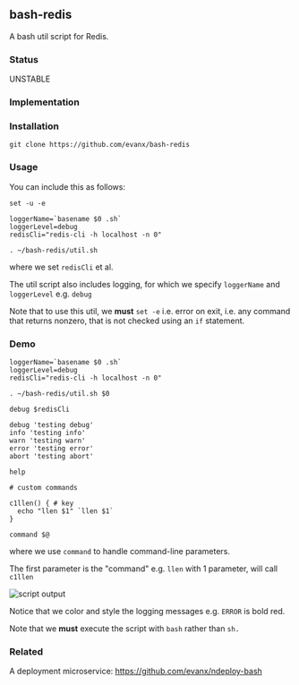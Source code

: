 
## bash-redis

A bash util script for Redis.

### Status

UNSTABLE


### Implementation


### Installation

```shell
git clone https://github.com/evanx/bash-redis
```

### Usage

You can include this as follows:
```shell
set -u -e

loggerName=`basename $0 .sh`
loggerLevel=debug
redisCli="redis-cli -h localhost -n 0"

. ~/bash-redis/util.sh
```
where we set `redisCli` et al.

The util script also includes logging, for which we specify `loggerName` and `loggerLevel` e.g. `debug`

Note that to use this util, we <b>must</b> `set -e` i.e. error on exit, i.e. any command that returns nonzero, that is not checked using an `if` statement.


### Demo

```shell
loggerName=`basename $0 .sh`
loggerLevel=debug
redisCli="redis-cli -h localhost -n 0"

. ~/bash-redis/util.sh $0

debug $redisCli

debug 'testing debug'
info 'testing info'
warn 'testing warn'
error 'testing error'
abort 'testing abort'

help

# custom commands

c1llen() { # key
  echo "llen $1" `llen $1`
}

command $@
```
where we use `command` to handle command-line parameters.

The first parameter is the "command" e.g. `llen` with 1 parameter, will call `c1llen`

<img src='http://evanx.github.io/images/bash-redis/bash-redis.png' alt='script output'>

Notice that we color and style the logging messages e.g. `ERROR` is bold red.

Note that we <b>must</b> execute the script with `bash` rather than `sh.`


### Related

A deployment microservice: https://github.com/evanx/ndeploy-bash
